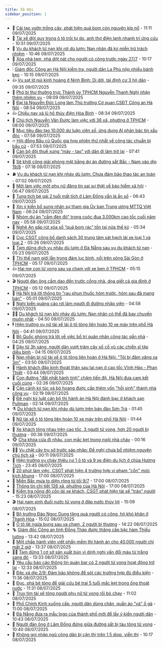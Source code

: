 ```yaml
---
title: Xã Hội
sidebar_position: 1
---
```


<!-- dantri-xa-hoi:START -->
- 🫣 [Cải tạo vườn trồng cây, phát hiện quả bom còn nguyên kíp nổ](https://dantri.com.vn/xa-hoi/cai-tao-vuon-trong-cay-phat-hien-qua-bom-con-nguyen-kip-no-20250709172830056.htm) - 11:11 09/07/2025
- 💼 [Tài xế đột quỵ trong ô tô trôi tự do, anh thợ điện lạnh nhanh trí ứng cứu](https://dantri.com.vn/xa-hoi/tai-xe-dot-quy-trong-o-to-troi-tu-do-anh-tho-dien-lanh-nhanh-tri-ung-cuu-20250709170402844.htm) - 10:51 09/07/2025
- 🎊 [Vụ du khách tử nạn khi rơi dù lượn: Nạn nhân đã ký miễn trừ trách nhiệm](https://dantri.com.vn/xa-hoi/vu-du-khach-tu-nan-khi-roi-du-luon-nan-nhan-da-ky-mien-tru-trach-nhiem-20250709170954093.htm) - 10:46 09/07/2025
- 🙉 [Xóa nhà tạm, nhà dột nát cho người có công trước ngày 27/7](https://dantri.com.vn/xa-hoi/xoa-nha-tam-nha-dot-nat-cho-nguoi-co-cong-truoc-ngay-277-20250709170908130.htm) - 10:17 09/07/2025
- 🕯 [Giám đốc Công an Hà Nội kiểm tra, người dân La Phù nộp nhiều bánh kẹo](https://dantri.com.vn/xa-hoi/giam-doc-cong-an-ha-noi-kiem-tra-nguoi-dan-la-phu-nop-nhieu-banh-keo-20250709164728704.htm) - 10:15 09/07/2025
- 👍 [Vụ sạt lở núi kinh hoàng ở Ninh Bình: Di dời, tái định cư 3 hộ dân](https://dantri.com.vn/xa-hoi/vu-sat-lo-nui-kinh-hoang-o-ninh-binh-di-doi-tai-dinh-cu-3-ho-dan-20250709161218591.htm) - 09:35 09/07/2025
- 🤖 [Phó bí thư thường trực Thành ủy TPHCM Nguyễn Thanh Nghị nhận thêm nhiệm vụ](https://dantri.com.vn/xa-hoi/pho-bi-thu-thuong-truc-thanh-uy-tphcm-nguyen-thanh-nghi-nhan-them-nhiem-vu-20250709160501205.htm) - 09:09 09/07/2025
- 🙉 [Đại tá Nguyễn Đức Long làm Thủ trưởng Cơ quan CSĐT Công an Hà Nội](https://dantri.com.vn/xa-hoi/dai-ta-nguyen-duc-long-lam-thu-truong-co-quan-csdt-cong-an-ha-noi-20250709155154498.htm) - 08:54 09/07/2025
- 👍 [Chiều nay xả lũ hồ thủy điện Hòa Bình](https://dantri.com.vn/xa-hoi/chieu-nay-xa-lu-ho-thuy-dien-hoa-binh-20250709152620148.htm) - 08:34 09/07/2025
- 🗽 [Chủ tịch Nguyễn Văn Được làm việc với 36 xã, phường ở TPHCM](https://dantri.com.vn/xa-hoi/chu-tich-nguyen-van-duoc-lam-viec-voi-36-xa-phuong-o-tphcm-20250709143703803.htm) - 08:00 09/07/2025
- 🗽 [Mục tiêu đào tạo 10.000 dư luận viên số, ứng dụng AI phản bác tin xấu độc](https://dantri.com.vn/xa-hoi/muc-tieu-dao-tao-10000-du-luan-vien-so-ung-dung-ai-phan-bac-tin-xau-doc-20250709165006193.htm) - 07:58 09/07/2025
- 🔥 [Hội đồng Bầu cử Quốc gia họp phiên thứ nhất về công tác chuẩn bị bầu cử](https://dantri.com.vn/xa-hoi/hoi-dong-bau-cu-quoc-gia-hop-phien-thu-nhat-ve-cong-tac-chuan-bi-bau-cu-20250709143756249.htm) - 07:53 09/07/2025
- 🦒 [Cán bộ đội thuế xưng “mày - tao” với dân đi làm trở lại](https://dantri.com.vn/xa-hoi/can-bo-doi-thue-xung-may-tao-voi-dan-di-lam-tro-lai-20250709134856001.htm) - 07:41 09/07/2025
- 🧐 [Sẽ khởi công giải phóng mặt bằng dự án đường sắt Bắc - Nam vào dịp 19/8](https://dantri.com.vn/xa-hoi/se-khoi-cong-giai-phong-mat-bang-du-an-duong-sat-bac-nam-vao-dip-198-20250709140442376.htm) - 07:18 09/07/2025
- ⛽️ [Vụ du khách tử nạn khi nhảy dù lượn: Chưa đảm bảo thao tác an toàn](https://dantri.com.vn/xa-hoi/vu-du-khach-tu-nan-khi-nhay-du-luon-chua-dam-bao-thao-tac-an-toan-20250709135316359.htm) - 07:02 09/07/2025
- 🚀 [Mời làm việc một phụ nữ đăng tin sai sự thật về bảo hiểm xã hội](https://dantri.com.vn/xa-hoi/moi-lam-viec-mot-phu-nu-dang-tin-sai-su-that-ve-bao-hiem-xa-hoi-20250709133333718.htm) - 06:47 09/07/2025
- 🦒 [Tung tích bé gái 2 tuổi mất tích ở Lâm Đồng vẫn là ẩn số](https://dantri.com.vn/xa-hoi/tung-tich-be-gai-2-tuoi-mat-tich-o-lam-dong-van-la-an-so-20250709132249831.htm) - 06:43 09/07/2025
- 🦅 [Xin ý kiến bổ sung nhân sự tham gia Ủy ban Trung ương MTTQ Việt Nam](https://dantri.com.vn/xa-hoi/xin-y-kien-bo-sung-nhan-su-tham-gia-uy-ban-trung-uong-mttq-viet-nam-20250709130009953.htm) - 06:24 09/07/2025
- 🚀 [Nhóm dự án &quot;cầm đèn đỏ&quot; trong cuộc đua 3.000km cao tốc cuối năm nay](https://dantri.com.vn/xa-hoi/nhom-du-an-cam-den-do-trong-cuoc-dua-3000km-cao-toc-cuoi-nam-nay-20250627112546302.htm) - 05:58 09/07/2025
- 🦅 [Nghệ An gấp rút xóa sổ “quả bom rác” tồn tại nửa thế kỷ](https://dantri.com.vn/xa-hoi/nghe-an-gap-rut-xoa-so-qua-bom-rac-ton-tai-nua-the-ky-20250709105308320.htm) - 05:34 09/07/2025
- 🤠 [Cục CSGT công bố danh sách 30 trung tâm sát hạch lái xe loại 1 và loại 2](https://dantri.com.vn/xa-hoi/cuc-csgt-cong-bo-danh-sach-30-trung-tam-sat-hach-lai-xe-loai-1-va-loai-2-20250709120341495.htm) - 05:26 09/07/2025
- 💄 [Tạm dừng dịch vụ nhảy dù lượn ở Đà Nẵng sau vụ du khách tử nạn](https://dantri.com.vn/xa-hoi/tam-dung-dich-vu-nhay-du-luon-o-da-nang-sau-vu-du-khach-tu-nan-20250709120211136.htm) - 05:23 09/07/2025
- 🥷 [Thi thể nam giới lẫn trong đám lục bình, nổi trên sông Sài Gòn ở TPHCM](https://dantri.com.vn/xa-hoi/thi-the-nam-gioi-lan-trong-dam-luc-binh-noi-tren-song-sai-gon-o-tphcm-20250709115436946.htm) - 05:17 09/07/2025
- 👍 [Hai mẹ con tử vong sau va chạm với xe ben ở TPHCM](https://dantri.com.vn/xa-hoi/hai-me-con-tu-vong-sau-va-cham-voi-xe-ben-o-tphcm-20250709115952475.htm) - 05:15 09/07/2025
- 🎬 [Người đàn ông cầm dao đến trước cổng nhà, dọa giết cả gia đình ở TPHCM](https://dantri.com.vn/xa-hoi/nguoi-dan-ong-cam-dao-den-truoc-cong-nha-doa-giet-ca-gia-dinh-o-tphcm-20250709115954160.htm) - 05:12 09/07/2025
- 🦒 [Hà Nội trả lời thông tin &quot;rau phun thuốc hôm trước, hôm sau đã mang bán&quot;](https://dantri.com.vn/xa-hoi/ha-noi-tra-loi-thong-tin-rau-phun-thuoc-hom-truoc-hom-sau-da-mang-ban-20250709115434234.htm) - 05:01 09/07/2025
- 🌊 [Nghi biển quảng cáo rơi làm người đi đường nhập viện](https://dantri.com.vn/xa-hoi/nghi-bien-quang-cao-roi-lam-nguoi-di-duong-nhap-vien-20250709111820300.htm) - 04:58 09/07/2025
- 🧑‍💻 [Du khách tử nạn khi nhảy dù lượn: Nạn nhân có thể đã bay chuyến muộn nhất](https://dantri.com.vn/xa-hoi/du-khach-tu-nan-khi-nhay-du-luon-nan-nhan-co-the-da-bay-chuyen-muon-nhat-20250709113944518.htm) - 04:50 09/07/2025
- 🕴 [Hiện trường vụ nữ tài xế lái ô tô tông liên hoàn 10 xe máy trên phố Hà Nội](https://dantri.com.vn/xa-hoi/hien-truong-vu-nu-tai-xe-lai-o-to-tong-lien-hoan-10-xe-may-tren-pho-ha-noi-20250709111331745.htm) - 04:41 09/07/2025
- 🤔 [Bộ Quốc phòng trả lời về việc bố trí quân nhân công tác gần nhà](https://dantri.com.vn/xa-hoi/bo-quoc-phong-tra-loi-ve-viec-bo-tri-quan-nhan-cong-tac-gan-nha-20250709111957548.htm) - 04:25 09/07/2025
- 💄 [Dậy từ 3h sáng, người dân vượt trăm cây số cổ vũ các chiến sĩ tập diễu binh](https://dantri.com.vn/xa-hoi/day-tu-3h-sang-nguoi-dan-vuot-tram-cay-so-co-vu-cac-chien-si-tap-dieu-binh-20250709110651190.htm) - 04:15 09/07/2025
- 🧠 [Nạn nhân bị nữ tài xế ô tô tông liên hoàn ở Hà Nội: &quot;Tôi bị đâm văng xa 3m&quot;](https://dantri.com.vn/xa-hoi/nan-nhan-bi-nu-tai-xe-o-to-tong-lien-hoan-o-ha-noi-toi-bi-dam-vang-xa-3m-20250709104106130.htm) - 03:50 09/07/2025
- 🦣 [Hành khách đập kính thoát thân sau tai nạn ở cao tốc Vĩnh Hảo - Phan Thiết](https://dantri.com.vn/xa-hoi/hanh-khach-dap-kinh-thoat-than-sau-tai-nan-o-cao-toc-vinh-hao-phan-thiet-20250709100620995.htm) - 03:44 09/07/2025
- 💫 [Con đường &quot;đắt nhất hành tinh&quot; chậm tiến độ, Hà Nội đưa cam kết cuối cùng](https://dantri.com.vn/xa-hoi/con-duong-dat-nhat-hanh-tinh-cham-tien-do-ha-noi-dua-cam-ket-cuoi-cung-20250709091805460.htm) - 02:26 09/07/2025
- 🚀 [Cận cảnh ký túc xá bỏ hoang được cấp thêm vốn &quot;hồi sinh&quot; thành nhà công vụ](https://dantri.com.vn/xa-hoi/can-canh-ky-tuc-xa-bo-hoang-duoc-cap-them-von-hoi-sinh-thanh-nha-cong-vu-20250709084922245.htm) - 02:19 09/07/2025
- 🤔 [Đề nghị kỷ luật cán bộ thi hành án Hà Nội đánh bạc ở khách sạn Pullman](https://dantri.com.vn/xa-hoi/de-nghi-ky-luat-can-bo-thi-hanh-an-ha-noi-danh-bac-o-khach-san-pullman-20250709090431405.htm) - 02:14 09/07/2025
- ⚗️ [Du khách tử nạn khi nhảy dù lượn trên bán đảo Sơn Trà](https://dantri.com.vn/xa-hoi/du-khach-tu-nan-khi-nhay-du-luon-tren-ban-dao-son-tra-20250709080645172.htm) - 01:45 09/07/2025
- 🫶 [Nữ tài xế ô tô tông liên hoàn 10 xe máy trên phố Hà Nội](https://dantri.com.vn/xa-hoi/nu-tai-xe-o-to-tong-lien-hoan-10-xe-may-tren-pho-ha-noi-20250709084140135.htm) - 01:44 09/07/2025
- 🌮 [Xe khách tông nhau trên cao tốc, 3 người tử vong, hơn 20 người bị thương](https://dantri.com.vn/xa-hoi/xe-khach-tong-nhau-tren-cao-toc-3-nguoi-tu-vong-hon-20-nguoi-bi-thuong-20250709073036437.htm) - 00:38 09/07/2025
- 🐵 [Cha khóa cửa đi nhậu, con mắc kẹt trong ngôi nhà cháy](https://dantri.com.vn/xa-hoi/cha-khoa-cua-di-nhau-con-mac-ket-trong-ngoi-nha-chay-20250709071103760.htm) - 00:16 09/07/2025
- 🧑‍🏫 [Vụ chặt cây trụ sở trước sáp nhập: Đề nghị chưa bổ nhiệm nguyên chủ tịch xã](https://dantri.com.vn/xa-hoi/vu-chat-cay-tru-so-truoc-sap-nhap-de-nghi-chua-bo-nhiem-nguyen-chu-tich-xa-20250708133142916.htm) - 00:11 09/07/2025
- 💫 [Hiện trường vụ cháy thiêu rụi 1 ô tô và 9 xe điện du lịch ở chùa Hương Tích](https://dantri.com.vn/xa-hoi/hien-truong-vu-chay-thieu-rui-1-o-to-va-9-xe-dien-du-lich-o-chua-huong-tich-20250708205851465.htm) - 23:45 08/07/2025
- 🦩 [20 phút làm việc, CSGT phát hiện 4 trường hợp vi phạm &quot;cồn&quot; mức kịch khung](https://dantri.com.vn/xa-hoi/20-phut-lam-viec-csgt-phat-hien-4-truong-hop-vi-pham-con-muc-kich-khung-20250708233316718.htm) - 17:00 08/07/2025
- 🦄 [Miền Bắc mưa to diện rộng từ tối 9/7](https://dantri.com.vn/xa-hoi/mien-bac-mua-to-dien-rong-tu-toi-97-20250708195726715.htm) - 17:00 08/07/2025
- 💂 [Thông tin chi tiết 126 xã, phường của Hà Nội](https://dantri.com.vn/xa-hoi/thong-tin-chi-tiet-126-xa-phuong-cua-ha-noi-20250704230520355.htm) - 17:00 08/07/2025
- 💄 [Kiểm tra nồng độ cồn lái xe khách, CSGT phát hiện tài xế &quot;tráo&quot; người](https://dantri.com.vn/xa-hoi/kiem-tra-nong-do-con-lai-xe-khach-csgt-phat-hien-tai-xe-trao-nguoi-20250708220809930.htm) - 15:23 08/07/2025
- 🎬 [Hai nam sinh đuối nước tử vong ở đập nước thủy lợi](https://dantri.com.vn/xa-hoi/hai-nam-sinh-duoi-nuoc-tu-vong-o-dap-nuoc-thuy-loi-20250708213441357.htm) - 15:09 08/07/2025
- 👀 [Bộ trưởng Đào Ngọc Dung tặng quà người có công, hộ khó khăn ở Thanh Hóa](https://dantri.com.vn/xa-hoi/bo-truong-dao-ngoc-dung-tang-qua-nguoi-co-cong-ho-kho-khan-o-thanh-hoa-20250708175826364.htm) - 15:02 08/07/2025
- 💃 [Ô tô lật ngửa bụng sau va chạm, 2 người bị thương](https://dantri.com.vn/xa-hoi/o-to-lat-ngua-bung-sau-va-cham-2-nguoi-bi-thuong-20250708205945373.htm) - 14:22 08/07/2025
- 🪜 [Giám đốc Công an tỉnh Đồng Tháp được thăng cấp bậc hàm Thiếu tướng](https://dantri.com.vn/xa-hoi/giam-doc-cong-an-tinh-dong-thap-duoc-thang-cap-bac-ham-thieu-tuong-20250708185507048.htm) - 13:42 08/07/2025
- 📝 [Một chấp hành viên viết phần mềm thi hành án cho 40.000 người chỉ mất 2 giờ](https://dantri.com.vn/xa-hoi/mot-chap-hanh-vien-viet-phan-mem-thi-hanh-an-cho-40000-nguoi-chi-mat-2-gio-20250708194908147.htm) - 13:37 08/07/2025
- 🧑‍💻 [Tạm dừng 1 cơ sở sản xuất bún vì dính nghi vấn đổi màu từ trắng sang đỏ](https://dantri.com.vn/xa-hoi/tam-dung-1-co-so-san-xuat-bun-vi-dinh-nghi-van-doi-mau-tu-trang-sang-do-20250708193820133.htm) - 13:33 08/07/2025
- 👺 [Yêu cầu báo cáo thông tin quán bar có 2 người tử vong hoạt động trở lại](https://dantri.com.vn/xa-hoi/yeu-cau-bao-cao-thong-tin-quan-bar-co-2-nguoi-tu-vong-hoat-dong-tro-lai-20250708192603393.htm) - 12:33 08/07/2025
- 🌮 [Đặc xá dịp 2/9: Đảm bảo không để sót các trường hợp đủ điều kiện](https://dantri.com.vn/xa-hoi/dac-xa-dip-29-dam-bao-khong-de-sot-cac-truong-hop-du-dieu-kien-20250708183105791.htm) - 11:36 08/07/2025
- 🤭 [Đục, phá bê tông để giải cứu bé trai 5 tuổi mắc kẹt trong ống thoát nước](https://dantri.com.vn/xa-hoi/duc-pha-be-tong-de-giai-cuu-be-trai-5-tuoi-mac-ket-trong-ong-thoat-nuoc-20250708182212156.htm) - 11:31 08/07/2025
- 💪 [Truy tìm tài xế tông người phụ nữ tử vong rồi bỏ chạy](https://dantri.com.vn/xa-hoi/truy-tim-tai-xe-tong-nguoi-phu-nu-tu-vong-roi-bo-chay-20250708172039472.htm) - 11:02 08/07/2025
- 🧰 [Phố Chính Kinh xuống cấp, người dân dùng chăn, quần áo &quot;vá&quot; ổ gà](https://dantri.com.vn/xa-hoi/pho-chinh-kinh-xuong-cap-nguoi-dan-dung-chan-quan-ao-va-o-ga-20250708132753945.htm) - 11:00 08/07/2025
- 🤡 [Đà Nẵng đưa ra mẫu logo của thành phố mới để lấy ý kiến người dân](https://dantri.com.vn/xa-hoi/da-nang-dua-ra-mau-logo-cua-thanh-pho-moi-de-lay-y-kien-nguoi-dan-20250708173037295.htm) - 10:43 08/07/2025
- 🦆 [Người đàn ông ở Lâm Đồng đứng giữa đường sắt bị tàu tông tử vong](https://dantri.com.vn/xa-hoi/nguoi-dan-ong-o-lam-dong-dung-giua-duong-sat-bi-tau-tong-tu-vong-20250708172550273.htm) - 10:40 08/07/2025
- 🦍 [Không gọi nhập ngũ công dân bị cận thị trên 1,5 diop, viễn thị](https://dantri.com.vn/xa-hoi/khong-goi-nhap-ngu-cong-dan-bi-can-thi-tren-15-diop-vien-thi-20250708170626363.htm) - 10:17 08/07/2025<!-- dantri-xa-hoi:END -->
